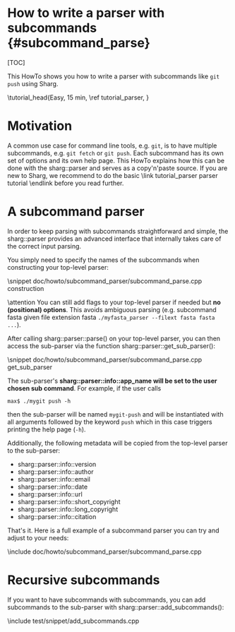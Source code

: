 # How to write a parser with subcommands {#subcommand_parse}

<!--
SPDX-FileCopyrightText: 2006-2025 Knut Reinert & Freie Universität Berlin
SPDX-FileCopyrightText: 2016-2025 Knut Reinert & MPI für molekulare Genetik
SPDX-License-Identifier: CC-BY-4.0
-->

[TOC]

This HowTo shows you how to write a parser with subcommands like `git push` using Sharg.

\tutorial_head{Easy, 15 min, \ref tutorial_parser, }

# Motivation

A common use case for command line tools, e.g. `git`, is to have multiple subcommands, e.g. `git fetch` or `git push`.
Each subcommand has its own set of options and its own help page.
This HowTo explains how this can be done with the sharg::parser and serves as a copy'n'paste source.
If you are new to Sharg, we recommend to do the basic
\link tutorial_parser parser tutorial \endlink before you read further.

# A subcommand parser

In order to keep parsing with subcommands straightforward and simple,
the sharg::parser provides an advanced interface that internally takes care of the correct input parsing.

You simply need to specify the names of the subcommands when constructing your top-level parser:

\snippet doc/howto/subcommand_parser/subcommand_parse.cpp construction

\attention You can still add flags to your top-level parser if needed but **no (positional) options**.
This avoids ambiguous parsing (e.g. subcommand fasta given file extension fasta
`./myfasta_parser --filext fasta fasta ...`).

After calling sharg::parser::parse() on your top-level parser,
you can then access the sub-parser via the function sharg::parser::get_sub_parser():

\snippet doc/howto/subcommand_parser/subcommand_parse.cpp get_sub_parser

The sub-parser's **sharg::parser::info::app_name will be set to the user chosen sub command**.
For example, if the user calls

```
max$ ./mygit push -h
```

then the sub-parser will be named `mygit-push` and will be instantiated with all arguments
followed by the keyword `push` which in this case triggers printing the help page (`-h`).

Additionally, the following metadata will be copied from the top-level parser to the sub-parser:
  * sharg::parser::info::version
  * sharg::parser::info::author
  * sharg::parser::info::email
  * sharg::parser::info::date
  * sharg::parser::info::url
  * sharg::parser::info::short_copyright
  * sharg::parser::info::long_copyright
  * sharg::parser::info::citation

That's it. Here is a full example of a subcommand parser you can try and adjust to your needs:

\include doc/howto/subcommand_parser/subcommand_parse.cpp

# Recursive subcommands

If you want to have subcommands with subcommands, you can add subcommands to the sub-parser
with sharg::parser::add_subcommands():

\include test/snippet/add_subcommands.cpp
